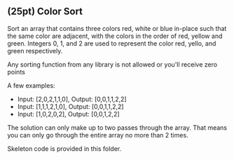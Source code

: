 ## (25pt) Color Sort
Sort an array that contains three colors red, white or blue in-place such that the same color are adjacent, with the colors in the order of red, yellow and green. Integers 0, 1, and 2 are used to represent the color red, yello, and green respectively. 

Any sorting function from any library is not allowed or you'll receive zero points

A few examples:

- Input: [2,0,2,1,1,0], Output: [0,0,1,1,2,2]
- Input: [1,1,1,2,1,0], Output: [0,0,1,1,2,2]
- Input: [1,0,2,0,2], Output: [0,0,1,2,2]

The solution can only make up to two passes through the array. That means you can only go through the entire array no more than 2 times.

Skeleton code is provided in this folder. 











